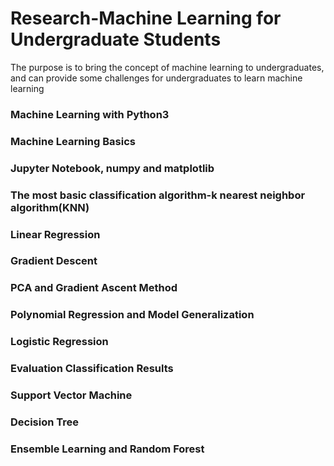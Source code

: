 # Research-Machine Learning for Undergraduate Students
The purpose is to bring the concept of machine learning to undergraduates, and can provide some challenges for undergraduates to learn machine learning

### Machine Learning with Python3
### Machine Learning Basics
### Jupyter Notebook, numpy and matplotlib
### The most basic classification algorithm-k nearest neighbor algorithm(KNN)
### Linear Regression
### Gradient Descent
### PCA and Gradient Ascent Method
### Polynomial Regression and Model Generalization
### Logistic Regression
### Evaluation Classification Results
### Support Vector Machine
### Decision Tree
### Ensemble Learning and Random Forest

